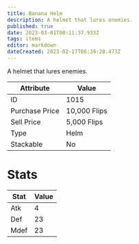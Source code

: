 ```yaml
---
title: Banana Helm
description: A helmet that lures enemies.
published: true
date: 2023-03-01T00:11:37.933Z
tags: items
editor: markdown
dateCreated: 2023-02-17T06:39:28.473Z
---
```


A helmet that lures enemies.

|Attribute|Value|
|-|-|
|ID|1015|
|Purchase Price|10,000 Flips|
|Sell Price|5,000 Flips|
|Type|Helm|
|Stackable|No|

# Stats
|Stat|Value|
|-|-|
|Atk|4|
|Def|23|
|Mdef|23|
